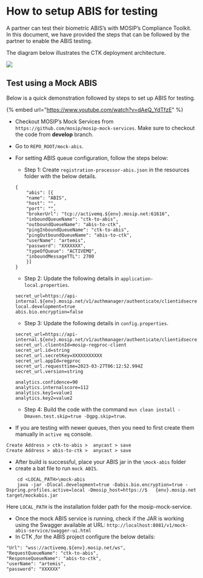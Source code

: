 # How to setup ABIS for testing

A partner can test their biometric ABIS’s with MOSIP’s Compliance Toolkit. In this document, we have provided the steps that can be followed by the partner to enable the ABIS testing.

The diagram below illustrates the CTK deployment architecture.

![](\_images/ctk-deployment-architecture-abis.png)

## Test using a Mock ABIS

Below is a quick demonstration followed by steps to set up ABIS for testing.

{% embed url="https://www.youtube.com/watch?v=dAeQ_YdTfzE" %}

* Checkout MOSIP’s Mock Services from `https://github.com/mosip/mosip-mock-services`. Make sure to checkout the code from **develop** branch.
* Go to `REPO_ROOT/mock-abis`.
* For setting ABIS queue configuration, follow the steps below:
    * Step 1: Create `registration-processor-abis.json` in the resources folder with the below details.

    ```
    {
        "abis": [{
        "name": "ABIS",
        "host": "",
        "port": "",
        "brokerUrl": "tcp://activemq.${env}.mosip.net:61616",
        "inboundQueueName": "ctk-to-abis",
        "outboundQueueName": "abis-to-ctk",
        "pingInboundQueueName": "ctk-to-abis",
        "pingOutboundQueueName": "abis-to-ctk",
        "userName": "artemis",
        "password": "XXXXXXX",
        "typeOfQueue": "ACTIVEMQ",
        "inboundMessageTTL": 2700
        }]
    }
    ```

    * Step 2: Update the following details in `application-local.properties`.

    ```
    secret_url=https://api-internal.${env}.mosip.net/v1/authmanager/authenticate/clientidsecretkey
    local.development=true
    abis.bio.encryption=false
    ```

    * Step 3: Update the following details in `config.properties`.

    ```
    secret_url=https://api-internal.${env}.mosip.net/v1/authmanager/authenticate/clientidsecretkey
    secret_url.clientnId=mosip-regproc-client
    secret_url.id=string
    secret_url.secretKey=XXXXXXXXXXX
    secret_url.appId=regproc
    secret_url.requesttime=2023-03-27T06:12:52.994Z
    secret_url.version=string

    analytics.confidence=90
    analytics.internalscore=112
    analytics.key1=value1
    analytics.key2=value2
    ```

    * Step 4: Build the code with the command  `mvn clean install -Dmaven.test.skip=true -Dgpg.skip=true`.
      
* If you are testing with newer queues, then you need to first create them manually in `active mq` console.

```
Create Address > ctk-to-abis >  anycast > save
Create Address > abis-to-ctk >  anycast > save
```

* After build is successful, place your ABIS jar in the `\mock-abis` folder
* create a bat file to run `mock ABIS`.

```
    cd <LOCAL_PATH>\mock-abis
    java -jar -Dlocal.development=true -Dabis.bio.encryption=true -Dspring.profiles.active=local -Dmosip_host=https://$   {env}.mosip.net target/mockabis.jar
```

Here `LOCAL_PATH` is the installation folder path for the mosip-mock-service.
* Once the mock ABIS service is running, check if the JAR is working using the Swagger available at URL: `http://localhost:8081/v1/mock-abis-service/swagger-ui.html`
* In CTK ,for the ABIS project configure the below details:

```
"Url": "wss://activemq.${env}.mosip.net/ws",
"RequestQueueName": "ctk-to-abis",
"ResponseQueueName": "abis-to-ctk",
"userName": "artemis",
"password": "XXXXXX"
```
